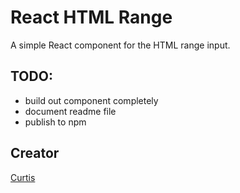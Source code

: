 # React HTML Range

A simple React component for the HTML range input.

## TODO:

- build out component completely
- document readme file
- publish to npm

## Creator

[Curtis](https://curtisrodgers.com/)
